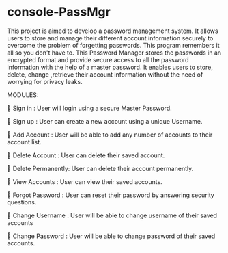 # console-PassMgr


This project is aimed to develop a password management system. It allows
users to store and manage their different account information securely to
overcome the problem of forgetting passwords. This program remembers it all
so you don&#39;t have to. This Password Manager stores the passwords in an
encrypted format and provide secure access to all the password information
with the help of a master password. It enables users to store, delete, change
,retrieve their account information without the need of worrying for privacy
leaks.

MODULES:

 Sign in : User will login using a secure Master Password.

 Sign up : User can create a new account using a unique Username.

 Add Account : User will be able to add any number of accounts to their account list.

 Delete Account : User can delete their saved account.

 Delete Permanently: User can delete their account permanently.

 View Accounts : User can view their saved accounts.

 Forgot Password : User can reset their password by answering security questions.

 Change Username : User will be able to change username of their saved accounts

 Change Password : User will be able to change password of their saved accounts.
